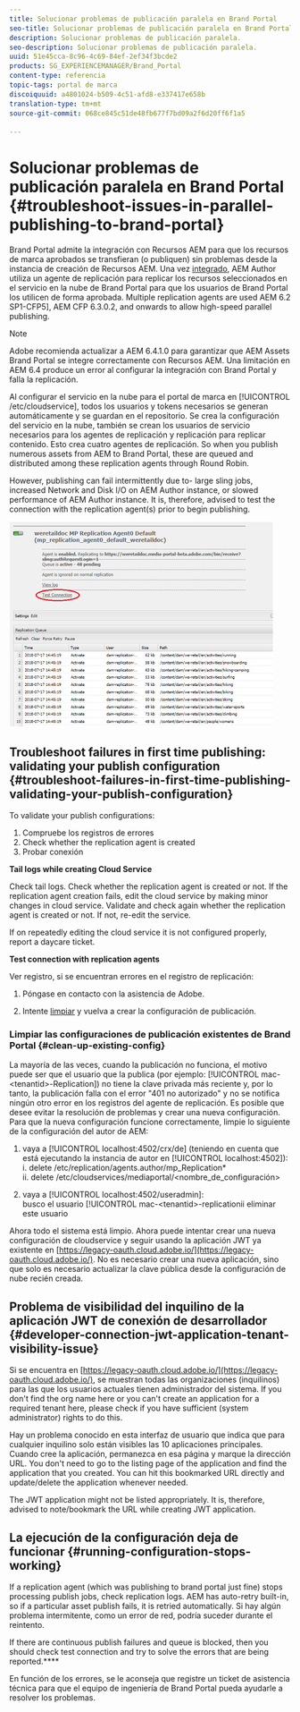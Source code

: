 ```yaml
---
title: Solucionar problemas de publicación paralela en Brand Portal
seo-title: Solucionar problemas de publicación paralela en Brand Portal
description: Solucionar problemas de publicación paralela.
seo-description: Solucionar problemas de publicación paralela.
uuid: 51e45cca-8c96-4c69-84ef-2ef34f3bcde2
products: SG_EXPERIENCEMANAGER/Brand_Portal
content-type: referencia
topic-tags: portal de marca
discoiquuid: a4801024-b509-4c51-afd8-e337417e658b
translation-type: tm+mt
source-git-commit: 068ce845c51de48fb677f7bd09a2f6d20ff6f1a5

---
```



# Solucionar problemas de publicación paralela en Brand Portal {#troubleshoot-issues-in-parallel-publishing-to-brand-portal}

Brand Portal admite la integración con Recursos AEM para que los recursos de marca aprobados se transfieran (o publiquen) sin problemas desde la instancia de creación de Recursos AEM. Una vez [integrado](https://helpx.adobe.com/experience-manager/6-5/assets/using/brand-portal-configuring-integration.html), AEM Author utiliza un agente de replicación para replicar los recursos seleccionados en el servicio en la nube de Brand Portal para que los usuarios de Brand Portal los utilicen de forma aprobada. Multiple replication agents are used AEM 6.2 SP1-CFP5], AEM CFP 6.3.0.2, and onwards to allow high-speed parallel publishing.

>[!NOTE]
>
>Adobe recomienda actualizar a AEM 6.4.1.0 para garantizar que AEM Assets Brand Portal se integre correctamente con Recursos AEM. Una limitación en AEM 6.4 produce un error al configurar la integración con Brand Portal y falla la replicación.

Al configurar el servicio en la nube para el portal de marca en [!UICONTROL /etc/cloudservice], todos los usuarios y tokens necesarios se generan automáticamente y se guardan en el repositorio. Se crea la configuración del servicio en la nube, también se crean los usuarios de servicio necesarios para los agentes de replicación y replicación para replicar contenido. Esto crea cuatro agentes de replicación. So when you publish numerous assets from AEM to Brand Portal, these are queued and distributed among these replication agents through Round Robin.

However, publishing can fail intermittently due to- large sling jobs, increased Network and Disk I/O on AEM Author instance, or slowed performance of AEM Author instance.  It is, therefore, advised to test the connection with the replication agent(s) prior to begin publishing.

![](assets/test-connection.png)

## Troubleshoot failures in first time publishing: validating your publish configuration {#troubleshoot-failures-in-first-time-publishing-validating-your-publish-configuration}

To validate your publish configurations:

1. Compruebe los registros de errores
2. Check whether the replication agent is created
3. Probar conexión

**Tail logs while creating Cloud Service**

Check tail logs. Check whether the replication agent is created or not. If the replication agent creation fails, edit the cloud service by making minor changes in cloud service. Validate and check again whether the replication agent is created or not. If not, re-edit the service.

If on repeatedly editing the cloud service it is not configured properly, report a daycare ticket.

**Test connection with replication agents**

Ver registro, si se encuentran errores en el registro de replicación:

1. Póngase en contacto con la asistencia de Adobe.

2. Intente [limpiar](../using/troubleshoot-parallel-publishing.md#clean-up-existing-config) y vuelva a crear la configuración de publicación.

<!--
Comment Type: remark
Last Modified By: Mini Gulati (mgulati)
Last Modified Date: 2018-06-21T22:56:21.256-0400
<p>?? check and compare public key. At times public key is different</p>
<p>?? another thing to check in /useradmin</p>
-->

### Limpiar las configuraciones de publicación existentes de Brand Portal {#clean-up-existing-config}

La mayoría de las veces, cuando la publicación no funciona, el motivo puede ser que el usuario que la publica (por ejemplo: [!UICONTROL mac-&lt;tenantid&gt;-Replication]) no tiene la clave privada más reciente y, por lo tanto, la publicación falla con el error "401 no autorizado" y no se notifica ningún otro error en los registros del agente de replicación. Es posible que desee evitar la resolución de problemas y crear una nueva configuración. Para que la nueva configuración funcione correctamente, limpie lo siguiente de la configuración del autor de AEM:

1. vaya a [!UICONTROL localhost:4502/crx/de] (teniendo en cuenta que está ejecutando la instancia de autor en [!UICONTROL localhost:4502]):\
   i. delete /etc/replication/agents.author/mp_Replication*\
   ii. delete /etc/cloudservices/mediaportal/&lt;nombre_de_configuración&gt;

2. vaya a [!UICONTROL localhost:4502/useradmin]:\
   busco el usuario [!UICONTROL mac-&lt;tenantid&gt;-replicationii eliminar este usuario

Ahora todo el sistema está limpio. Ahora puede intentar crear una nueva configuración de cloudservice y seguir usando la aplicación JWT ya existente en [https://legacy-oauth.cloud.adobe.io/](https://legacy-oauth.cloud.adobe.io/). No es necesario crear una nueva aplicación, sino que solo es necesario actualizar la clave pública desde la configuración de nube recién creada.

## Problema de visibilidad del inquilino de la aplicación JWT de conexión de desarrollador {#developer-connection-jwt-application-tenant-visibility-issue}

Si se encuentra en [https://legacy-oauth.cloud.adobe.io/](https://legacy-oauth.cloud.adobe.io/), se muestran todas las organizaciones (inquilinos) para las que los usuarios actuales tienen administrador del sistema. If you don't find the org name here or you can't create an application for a required tenant here, please check if you have sufficient (system administrator) rights to do this.

Hay un problema conocido en esta interfaz de usuario que indica que para cualquier inquilino solo están visibles las 10 aplicaciones principales. Cuando cree la aplicación, permanezca en esa página y marque la dirección URL. You don't need to go to the listing page of the application and find the application that you created. You can hit this bookmarked URL directly and update/delete the application whenever needed.

The JWT application might not be listed appropriately. It is, therefore, advised to note/bookmark the URL while creating JWT application.

## La ejecución de la configuración deja de funcionar {#running-configuration-stops-working}

<!--
Comment Type: draft

<p>If the running configuration stops working, either of the following two possibilities
<g class="gr_ gr_15 gr-alert gr_gramm gr_inline_cards gr_run_anim Grammar multiReplace" data-gr-id="15" id="15" style="font-size: 12px;">
are
</g> there:</p>
<p>1.
<g class="gr_ gr_14 gr-alert gr_gramm gr_inline_cards gr_run_anim Grammar only-ins doubleReplace replaceWithoutSep" data-gr-id="14" id="14">
Connection
</g> has failed, or</p>
<p>2. Publish has failed with permission to dam-replication-service denied, while connection has passed </p>
<p>If the connection has failed [1], the
<g class="gr_ gr_10 gr-alert gr_spell gr_inline_cards gr_run_anim ContextualSpelling ins-del multiReplace" data-gr-id="10" id="10">
fail safe
</g> way to fix it is to <a href="../using/troubleshoot-parallel-publishing.md#main-pars-header-1664955658">clean up</a> the existing Brand Portal publish configuration and recreate a publish configuration. </p>
<p>However, if the
<g class="gr_ gr_18 gr-alert gr_spell gr_inline_cards gr_run_anim ContextualSpelling" data-gr-id="18" id="18">
publish
</g> has failed with
<g class="gr_ gr_16 gr-alert gr_gramm gr_inline_cards gr_run_anim Grammar only-ins doubleReplace replaceWithoutSep" data-gr-id="16" id="16">
permission
</g> denied to dam-replication-service, raise a support ticket.</p>
-->

If a replication agent (which was publishing to brand portal just fine) stops processing publish jobs, check replication logs. AEM has auto-retry built-in, so if a particular asset publish fails, it is retried automatically. Si hay algún problema intermitente, como un error de red, podría suceder durante el reintento.

If there are continuous publish failures and queue is blocked, then you should check test connection and try to solve the errors that are being reported.****

En función de los errores, se le aconseja que registre un ticket de asistencia técnica para que el equipo de ingeniería de Brand Portal pueda ayudarle a resolver los problemas.
